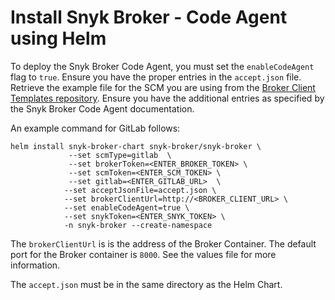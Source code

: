 # Install Snyk Broker - Code Agent using Helm

To deploy the Snyk Broker Code Agent, you must set the `enableCodeAgent` flag to `true`. Ensure you have the proper entries in the `accept.json` file. Retrieve the example file for the SCM you are using from the  [Broker Client Templates repository](https://github.com/snyk/broker/tree/master/client-templates). Ensure you have the additional entries as specified by the Snyk Broker Code Agent documentation.

An example command for GitLab follows:

```
helm install snyk-broker-chart snyk-broker/snyk-broker \
             --set scmType=gitlab  \
             --set brokerToken=<ENTER_BROKER_TOKEN> \ 
             --set scmToken=<ENTER_SCM_TOKEN> \
             --set gitlab=<ENTER_GITLAB_URL>  \
            --set acceptJsonFile=accept.json \
            --set brokerClientUrl=http://<BROKER_CLIENT_URL> \ 
            --set enableCodeAgent=true \ 
            --set snykToken=<ENTER_SNYK_TOKEN> \
            -n snyk-broker --create-namespace
```

The `brokerClientUrl` is is the address of the Broker Container. The default port for the Broker container is `8000`. See the values file for more information.

The `accept.json` must be in the same directory as the Helm Chart.

